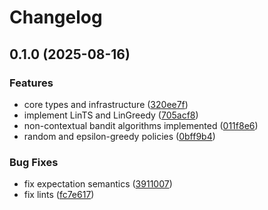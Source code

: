 # Changelog

## 0.1.0 (2025-08-16)


### Features

* core types and infrastructure ([320ee7f](https://github.com/mjkoo/trashpanda/commit/320ee7fa259602f822a1cf2d90634e287816c8ef))
* implement LinTS and LinGreedy ([705acf8](https://github.com/mjkoo/trashpanda/commit/705acf807f91effeb85c82ff29bb6f9b05b6a379))
* non-contextual bandit algorithms implemented ([011f8e6](https://github.com/mjkoo/trashpanda/commit/011f8e6d21b4aa0c38a115a4fccfa1a2f5ed0af3))
* random and epsilon-greedy policies ([0bff9b4](https://github.com/mjkoo/trashpanda/commit/0bff9b431a6191394a00fffaf89d137b90d1f5b7))


### Bug Fixes

* fix expectation semantics ([3911007](https://github.com/mjkoo/trashpanda/commit/39110079a9f90a9977d4e513fde1e0263781a3df))
* fix lints ([fc7e617](https://github.com/mjkoo/trashpanda/commit/fc7e617c4020b46c0c8ec67af4f8f471e2861a3b))